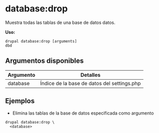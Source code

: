 # database:drop
Muestra todas las tablas de una base de datos datos.

**Uso:**
```
drupal database:drop [arguments]
dbd
```

## Argumentos disponibles
Argumento | Detalles
---------|-------------
database | Índice de la base de datos del settings.php

## Ejemplos
* Elimina las tablas de la base de datos especificada como argumento
```
drupal database:drop \
  <database>
```

